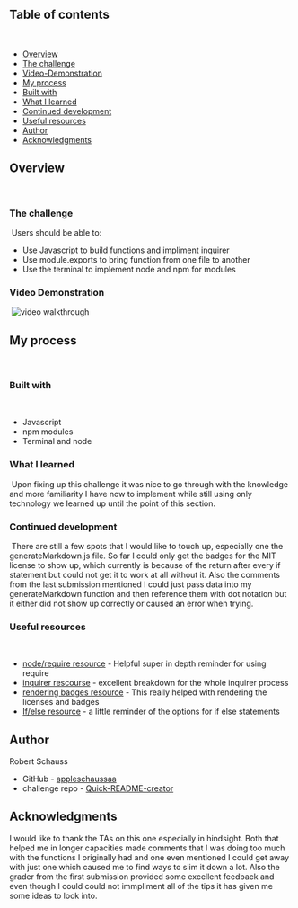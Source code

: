 ## Table of contents
​
- [Overview](#overview)
 - [The challenge](#the-challenge)
 - [Video-Demonstration](#Video-Demonstration)
- [My process](#my-process)
 - [Built with](#built-with)
 - [What I learned](#what-i-learned)
 - [Continued development](#continued-development)
 - [Useful resources](#useful-resources)
- [Author](#author)
- [Acknowledgments](#acknowledgments)
​
## Overview
​
### The challenge
​
Users should be able to:
​
- Use Javascript to build functions and impliment inquirer
- Use module.exports to bring function from one file to another
- Use the terminal to implement node and npm for modules
​
### Video Demonstration
​
![video walkthrough](https://drive.google.com/file/d/1HBZI_RhQUwj2UgE8QSNR6BoKLM4xAI6E/view?usp=sharing)
​
## My process
​
### Built with
​
- Javascript
- npm modules
- Terminal and node
​
### What I learned
​
Upon fixing up this challenge it was nice to go through with the knowledge and more familiarity I have now to implement while still using only technology we learned up until the point of this section.
​
### Continued development
​
There are still a few spots that I would like to touch up, especially one the generateMarkdown.js file. So far I could only get the badges for the MIT license to show up, which currently is because of the return after every if statement but could not get it to work at all without it. Also the comments from the last submission mentioned I could just pass data into my generateMarkdown function and then reference them with dot notation but it either did not show up correctly or caused an error when trying.
​
### Useful resources
​
- [node/require resource](https://www.freecodecamp.org/news/requiring-modules-in-node-js-everything-you-need-to-know-e7fbd119be8/) - Helpful super in depth reminder for using require
- [inquirer rescourse](https://www.npmjs.com/package/inquirer) - excellent breakdown for the whole inquirer process
- [rendering badges resource](https://developer.mozilla.org/en-US/docs/Web/JavaScript/Reference/Statements/if...else) - This really helped with rendering the licenses and badges
- [If/else resource](https://www.freecodecamp.org/news/javascript-if-else-and-if-then-js-conditional-statements/) - a little reminder of the options for if else statements
​
​
## Author
Robert Schauss
- GitHub - [appleschaussaa](https://github.com/appleschaussaa)
- challenge repo - [Quick-README-creator](https://github.com/appleschaussaa/Quick-README-creator)

## Acknowledgments

I would like to thank the TAs on this one especially in hindsight. Both that helped me in longer capacities made comments that I was doing too much with the functions I originally had and one even mentioned I could get away with just one which caused me to find ways to slim it down a lot. Also the grader from the first submission provided some excellent feedback and even though I could could not immpliment all of the tips it has given me some ideas to look into.

​

